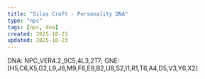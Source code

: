 ```yaml
---
title: "Silas Croft - Personality DNA"
type: "npc"
tags: [npc, dna]
created: 2025-10-23
updated: 2025-10-23
---
```

DNA: NPC_VER4.2_9C5,4L3,2T7; GNE:[H5,C6,K5,G2,L9,J8,M9,F6,E9,B2,U8,S2,I1,R1,T6,A4,D5,V3,Y6,X2]
